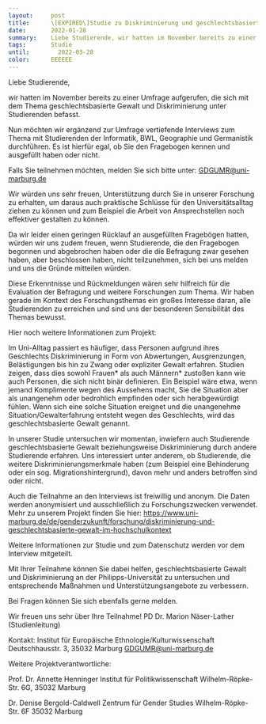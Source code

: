 ```yaml
---
layout:     post
title:      \[EXPIRED\]Studie zu Diskriminierung und geschlechtsbasierter Gewalt Interviewteilnehmer/innen gesucht
date:       2022-01-28
summary:    Liebe Studierende, wir hatten im November bereits zu einer Umfrage aufgerufen, die sich mit dem Thema geschlechtsbasierte Gewalt und Diskriminierung unter Studierenden befasst.
tags:       Studie
until:		  2022-03-28
color:      EEEEEE
---
```


Liebe Studierende,

wir hatten im November bereits zu einer Umfrage aufgerufen, die sich mit
dem Thema geschlechtsbasierte Gewalt und Diskriminierung unter
Studierenden befasst.

Nun möchten wir ergänzend zur Umfrage vertiefende Interviews zum Thema
mit Studierenden der Informatik, BWL, Geographie und Germanistik
durchführen. Es ist hierfür egal, ob Sie den Fragebogen kennen und
ausgefüllt haben oder nicht.

Falls Sie teilnehmen möchten, melden Sie sich bitte unter:
GDGUMR@uni-marburg.de

Wir würden uns sehr freuen, Unterstützung durch Sie in unserer Forschung
zu erhalten, um daraus auch praktische Schlüsse für den
Universitätsalltag ziehen zu können und zum Beispiel die Arbeit von
Ansprechstellen noch effektiver gestalten zu können.

Da wir leider einen geringen Rücklauf an ausgefüllten Fragebögen hatten,
würden wir uns zudem freuen, wenn Studierende, die den Fragebogen
begonnen und abgebrochen haben oder die die Befragung zwar gesehen
haben, aber beschlossen haben, nicht teilzunehmen, sich bei uns melden
und uns die Gründe mitteilen würden.

Diese Erkenntnisse und Rückmeldungen wären sehr hilfreich für die
Evaluation der Befragung und weitere Forschungen zum Thema. Wir haben
gerade im Kontext des Forschungsthemas ein großes Interesse daran, alle
Studierenden zu erreichen und sind uns der besonderen Sensibilität des
Themas bewusst.

Hier noch weitere Informationen zum Projekt:

Im Uni-Alltag passiert es häufiger, dass Personen aufgrund ihres
Geschlechts Diskriminierung in Form von Abwertungen, Ausgrenzungen,
Belästigungen bis hin zu Zwang oder expliziter Gewalt erfahren. Studien
zeigen, dass dies sowohl Frauen* als auch Männern* zustoßen kann wie
auch Personen, die sich nicht binär definieren. Ein Beispiel wäre etwa,
wenn jemand Komplimente wegen des Aussehens macht, Sie die Situation
aber als unangenehm oder bedrohlich empfinden oder sich herabgewürdigt
fühlen. Wenn sich eine solche Situation ereignet und die unangenehme
Situation/Gewalterfahrung entsteht wegen des Geschlechts, wird das
geschlechtsbasierte Gewalt genannt.

In unserer Studie untersuchen wir momentan, inwiefern auch Studierende
geschlechtsbasierte Gewalt beziehungsweise Diskriminierung durch andere
Studierende erfahren. Uns interessiert unter anderem, ob Studierende,
die weitere Diskriminierungsmerkmale haben (zum Beispiel eine
Behinderung oder ein sog. Migrationshintergrund), davon mehr und anders
betroffen sind oder nicht.

Auch die Teilnahme an den Interviews  ist freiwillig und anonym. Die
Daten werden anonymisiert und ausschließlich zu Forschungszwecken
verwendet. Mehr zu unserem Projekt finden Sie hier:
https://www.uni-marburg.de/de/genderzukunft/forschung/diskriminierung-und-geschlechtsbasierte-gewalt-im-hochschulkontext


Weitere Informationen zur Studie und zum Datenschutz werden vor dem
Interview mitgeteilt.

Mit Ihrer Teilnahme können Sie dabei helfen, geschlechtsbasierte Gewalt
und Diskriminierung an der Philipps-Universität zu untersuchen und
entsprechende Maßnahmen und Unterstützungsangebote zu verbessern.

Bei Fragen können Sie sich ebenfalls gerne melden.

Wir freuen uns sehr über Ihre Teilnahme!
PD Dr. Marion Näser-Lather (Studienleitung)

Kontakt:
Institut für Europäische Ethnologie/Kulturwissenschaft
Deutschhausstr. 3, 35032 Marburg
GDGUMR@uni-marburg.de

Weitere Projektverantwortliche:

Prof. Dr. Annette Henninger
Institut für Politikwissenschaft
Wilhelm-Röpke-Str. 6G, 35032 Marburg

Dr. Denise Bergold-Caldwell
Zentrum für Gender Studies
Wilhelm-Röpke-Str. 6F
35032 Marburg 
